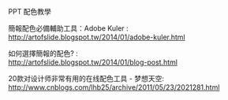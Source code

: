 PPT 配色教學

簡報配色必備輔助工具：Adobe Kuler : 
http://artofslide.blogspot.tw/2014/01/adobe-kuler.html


如何選擇簡報的配色? :  
http://artofslide.blogspot.tw/2014/01/blog-post.html


20款对设计师非常有用的在线配色工具 - 梦想天空: 
http://www.cnblogs.com/lhb25/archive/2011/05/23/2021281.html